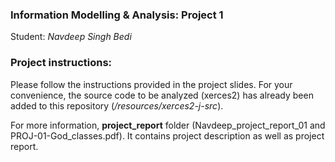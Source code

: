### Information Modelling & Analysis: Project 1

Student: *Navdeep Singh Bedi*

### Project instructions:
Please follow the instructions provided in the project slides.
For your convenience, the source code to be analyzed (xerces2)
 has already been added to this repository (*/resources/xerces2-j-src*).


For more information, **project_report** folder (Navdeep_project_report_01 and PROJ-01-God_classes.pdf). It contains project description as well as project report.
